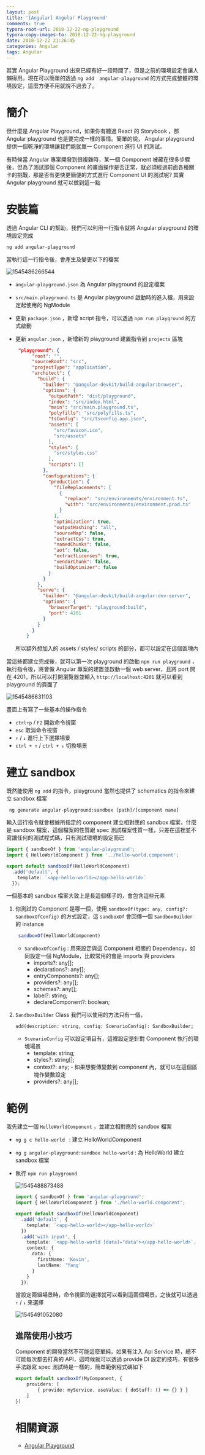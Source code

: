 ```yaml
---
layout: post
title: '[Angular] Angular Playground'
comments: true
typora-root-url: 2018-12-22-ng-playground
typora-copy-images-to: 2018-12-22-ng-playground
date: 2018-12-22 21:26:45
categories: Angular
tags: Angular
---
```


其實 Angular Playground 出來已經有好一段時間了，但是之前的環境設定會讓人懶得用。現在可以簡單的透過 `ng add  angular-playground` 的方式完成整體的環境設定，這麼方便不用就說不過去了。

<!-- more -->

# 簡介

但什麼是 Angular Playground，如果你有聽過 React 的 Storybook ，那 Angular playground 也是要完成一樣的事情。簡單的說， Angular playground 提供一個乾淨的環境讓我們能就單一 Component 進行 UI 的測試。

有時候當 Angular 專案開發到很複雜時，某一個 Component 被藏在很多步驟後，但為了測試那個 Component 的畫面操作是否正常，就必須經過前面各種關卡的挑戰，那是否有更快更簡便的方式進行 Component UI 的測試呢? 其實 Angular playground 就可以做到這一點

# 安裝篇

透過 Angular CLI 的幫助，我們可以利用一行指令就將 Angular playground 的環境設定完成

```
ng add angular-playground
```

當執行這一行指令後，會產生及變更以下的檔案



![1545486266544](1545486266544.png)

* `angular-playground.json` 為 Angular playground 的設定檔案

* `src/main.playground.ts` 是 Angular playground 啟動時的進入檔，用來設定起使用的 NgModule

* 更新 `package.json` ，新增 script 指令，可以透過 `npm run playground` 的方式啟動

* 更新 `angular.json` ，新增新的 playground 建置指令到 `projects` 區塊

  ```json
   "playground": {
        "root": "",
        "sourceRoot": "src",
        "projectType": "application",
        "architect": {
          "build": {
            "builder": "@angular-devkit/build-angular:browser",
            "options": {
              "outputPath": "dist/playground",
              "index": "src/index.html",
              "main": "src/main.playground.ts",
              "polyfills": "src/polyfills.ts",
              "tsConfig": "src/tsconfig.app.json",
              "assets": [
                "src/favicon.ico",
                "src/assets"
              ],
              "styles": [
                "src/styles.css"
              ],
              "scripts": []
            },
            "configurations": {
              "production": {
                "fileReplacements": [
                  {
                    "replace": "src/environments/environment.ts",
                    "with": "src/environments/environment.prod.ts"
                  }
                ],
                "optimization": true,
                "outputHashing": "all",
                "sourceMap": false,
                "extractCss": true,
                "namedChunks": false,
                "aot": false,
                "extractLicenses": true,
                "vendorChunk": false,
                "buildOptimizer": false
              }
            }
          },
          "serve": {
            "builder": "@angular-devkit/build-angular:dev-server",
            "options": {
              "browserTarget": "playground:build",
              "port": 4201
            }
          }
        }
      }
  ```

  所以額外想加入的 assets / styles/ scripts 的部分，都可以設定在這個區塊內

當這些都建立完成後，就可以第一次 playground 的啟動 `npm run playground` ，執行指令後，將會做 Angular 專案的建置並啟動一個 web server，且將 port 開在 4201，所以可以打開瀏覽器並輸入 `http://localhost:4201` 就可以看到 playground 的頁面了

![1545486631103](1545486631103.png)

畫面上有寫了一些基本的操作指令

* `ctrl+p` / `F2` 開啟命令視窗
* `esc` 取消命令視窗
* `↑`  /  `↓` 進行上下選擇場景
* `ctrl + ↑`  /  `ctrl + ↓` 切換場景



# 建立 sandbox

既然能使用 `ng add` 的指令，playground 當然也提供了 schematics 的指令來建立 sandbox 檔案

` ng generate angular-playground:sandbox [path]/[component name]`

輸入這行指令就會根據所指定的 component 建立相對應的 sandbox 檔案，什麼是 sandbox 檔案，這個檔案的性質跟 spec 測試檔案性質一樣，只差在這裡並不寫讓任何的測試程式碼，只有測試環境的設定而已

```typescript
import { sandboxOf } from 'angular-playground';
import { HelloWorldComponent } from '../hello-world.component';

export default sandboxOf(HelloWorldComponent)
  .add('default', {
    template: `<app-hello-world></app-hello-world>`
  });

```

一個基本的 sandbox 檔案大致上是長這個樣子的，會包含這些元素

1. 你測試的 Component 是哪一個，使用 `sandboxOf(type: any, config?: SandboxOfConfig)` 的方式設定，這 `sandboxOf` 會回傳一個 `SandboxBuilder` 的 instance

   ```typescript
    sandboxOf(HelloWorldComponent)
   ```

   * `SandboxOfConfig` : 用來設定與這 Component 相關的 Dependency，如同設定一個 NgModule，比較常用的會是 imports 與 providers
     * imports?: any[];
     * declarations?: any[];
     * entryComponents?: any[];
     * providers?: any[];
     * schemas?: any[];
     * label?: string;
     * declareComponent?: boolean;

2. `SandboxBuilder` Class 我們可以使用的方法只有一個，

   `add(description: string, config: ScenarioConfig): SandboxBuilder;`

   * `ScenarioConfig` 可以設定項目有，這裡設定是針對 Component 執行的環境場景
     * template: string; 
     * styles?: string[];
     * context?: any; - 如果想要傳變數到 component 內，就可以在這個區塊作變數設定
     * providers?: any[];

# 範例

我先建立一個 `HelloWorldComponent` ，並建立相對應的 sandbox 檔案

* `ng g c hello-world ` : 建立 HelloWorldComponent

* `ng g angular-playground:sandbox hello-world` : 為 HelloWorld 建立 sandbox 檔案

* 執行 `npm run playground`

  ![1545488873488](1545488873488.png)

  ```typescript
  import { sandboxOf } from 'angular-playground';
  import { HelloWorldComponent } from './hello-world.component';
  
  export default sandboxOf(HelloWorldComponent)
    .add('default', {
      template: `<app-hello-world></app-hello-world>`
    })
    .add('with input', {
      template: `<app-hello-world [data]="data"></app-hello-world>`,
      context: {
        data: {
          firstName: 'Kevin',
          lastName: 'Yang'
        }
      }
    });
  
  ```

  當設定兩組場景時，命令視窗的選擇就可以看到這兩個場景，之後就可以透過 `↑`  /  `↓`  來選擇

  ![1545491052080](1545491052080.png)



  ## 進階使用小技巧

  Component  的開發當然不可能這麼單純，如果有注入 Api Service 時，總不可能每次都去打真的 API，這時候就可以透過 provide DI 設定的技巧，有很多手法跟寫 spec 測試時是一樣的，簡單範例程式碼如下

  ```typescript
  export default sandboxOf(MyComponent, {
      providers: [
          { provide: myService, useValue: { doStuff: () => {} } }
      ]
  })
  ```



  # 相關資源

  * [Angular Playground](http://www.angularplayground.it/)


